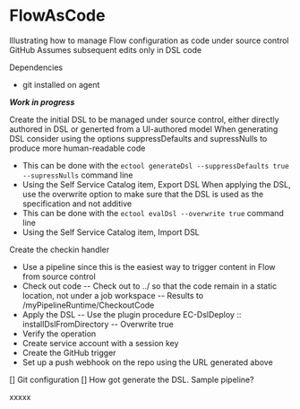 # FlowAsCode
Illustrating how to manage Flow configuration as code under source control
GitHub
Assumes subsequent edits only in DSL code

Dependencies
- git installed on agent

***Work in progress***

Create the initial DSL to be managed under source control, either directly authored in DSL or generted from a UI-authored model
When generating DSL consider using the options suppressDefaults and supressNulls to produce more human-readable code
- This can be done with the `ectool generateDsl --suppressDefaults true --supressNulls` command line
- Using the Self Service Catalog item, Export DSL
When applying the DSL, use the overwrite option to make sure that the DSL is used as the specification and not additive
- This can be done with the `ectool evalDsl --overwrite true` command line
- Using the Self Service Catalog item, Import DSL

Create the checkin handler
- Use a pipeline since this is the easiest way to trigger content in Flow from source control
- Check out code
-- Check out to ../<reponame> so that the code remain in a static location, not under a job workspace
-- Results to /myPipelineRuntime/CheckoutCode
- Apply the DSL
-- Use the plugin procedure EC-DslDeploy :: installDslFromDirectory
-- Overwrite true
- Verify the operation
- Create service account with a session key
- Create the GitHub trigger
- Set up a push webhook on the repo using the URL generated above


[] Git configuration
[] How got generate the DSL. Sample pipeline?

xxxxx
